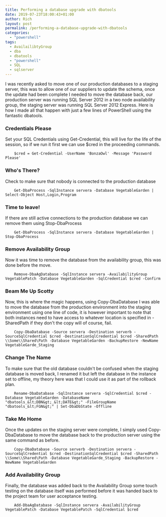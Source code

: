 ```yaml
---
title: Performing a database upgrade with dbatools
date: 2019-07-23T18:00:43+01:00
author: Rich
layout: post
permalink: /performing-a-database-upgrade-with-dbatools
categories:
  - "powershell"
tags:
  - AvailailibtyGroup
  - dba
  - dbatools
  - "powershell"
  - SQL
  - sqlserver
---
```

I was recently asked to move one of our production databases to a staging server, this was to allow one of our suppliers to update the schema, once the update had been complete I needed to move the database back, our production server was running SQL Server 2012 in a two node availability group, the staging server was running SQL Server 2012 Express. Here is how I made all that happen with just a few lines of PowerShell using the fantastic dbatools.

### Credentials Please

Set your SQL Credentials using Get-Credential, this will live for the life of the session, so if we run it first we can use $cred in the proceeding commands.

```
    $cred = Get-Credential -UserName 'BonzaOwl' -Message 'Password Please'
```

### Who's There?

Check to make sure that nobody is connected to the production database

```
    Get-DbaProcess -SqlInstance servera -Database VegetableGarden | Select-Object Host,Login,Program
```

### Time to leave!

If there are still active connections to the production database we can remove them using Stop-DbaProcess

```
    Get-DbaProcess -SqlInstance servera -Database VegetableGarden | Stop-DbaProcess
```

### Remove Availability Group

Now it was time to remove the database from the availability group, this was done before the move.

```
    Remove-DbaAgDatabase -SqlInstance servera -AvailabilityGroup VegetablePatch -Database VegetableGarden -SqlCredential $cred -Confirm
```

### Beam Me Up Scotty

Now, this is where the magic happens, using Copy-DbaDatabase I was able to move the database from the production environment into the staging environment using one line of code, it is however important to note that both instances need to have access to whatever location is specified in -SharedPath if they don't the copy will of course, fail.

```
    Copy-DbaDatabase -Source servera -Destination serverb -SourceSqlCredential $cred -DestinationSqlCredential $cred -SharedPath \\Some\\Shared\Path -Database VegetableGarden -BackupRestore -NewName VegetableGarde_Staging
```

### Change The Name

To make sure that the old database couldn't be confused when the staging database is moved back, I renamed it but left the database in the instance set to offline, my theory here was that I could use it as part of the rollback plan.

```
    Rename-DbaDatabase -SqlInstance servera -SqlCredential $cred -Database VegetableGarden -DatabaseName "dbatools_&lt;DBN&gt;_&lt;DATE&gt;" -FileGroupName "dbatools_&lt;FGN&gt;" | Set-DbaDbState -Offline
```

### Take Me Home

Once the updates on the staging server were complete, I simply used Copy-DbaDatabase to move the database back to the production server using the same command as before.

```
    Copy-DbaDatabase -Source serverb -Destination servera -SourceSqlCredential $cred -DestinationSqlCredential $cred -SharedPath \\Some\\Shared\Path -Database VegetableGarde_Staging -BackupRestore -NewName VegetableGarden
```

### Add Availability Group

Finally, the database was added back to the Availability Group some touch testing on the database itself was performed before it was handed back to the project team for user acceptance testing.

```
    Add-DbaAgDatabase -SqlInstance servera -AvailabilityGroup VegetablePatch -Database VegetablePatch -SqlCredential $cred
```